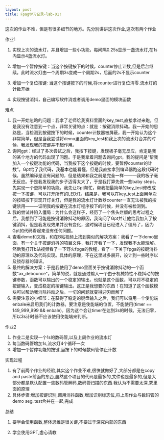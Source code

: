 ```yaml
---
layout: post
title: Fpag学习记录-lab-01!
---
```


这次的作业不难，但是有很多细节的地方。先分别讲讲这次作业,这次有两个作业

作业1

1. 实现上次的流水灯，并且增加一些小功能，每间隔0.25s显示一盏流水灯,在1s内显示4盏流水灯。

2. 增加一个暂停按键：当这个按键按下的时候，counter停止计数,但是后台继续。此时流水灯由一个周期3s变成一个周期2s，后面的2s不显示counter

4. 增加一个复位按键: 当这个按键按下的时候,将counter进行复位清零.流水灯的计数开始

5. 实现按键消抖，自己编写软件消或者调用demo里面的模块函数

难点

1. 我一开始忽略的问题：我拿了老师给我资料里面的key_test,直接拿过来跑，但是我没有注意到一个点，非常关键的点：就是：按键消除抖动。我一开始的思路是，当检测到按键按下的时候，counter计数器被屏蔽，我一开始认为这个非常简单，但是当我尝试将demo里面的key_test和我上次的流水灯合并的时候，我发现我的按键并不起作用。
2. 询问gpt：经过了多次尝试之后，我按下按键，发现板子毫无反应，肯定是我的某个地方的代码出现了问题。于是我拿着问题去询问gpt，我的提问是“帮我加入一个按键功能的代码，当我按下这个按键的时候，要暂停counter的计数”。Gpt给了我代码，我基本也能看懂，但是我直接拿到编译器跑这段代码时候，虽然编译是没有问题的，但是结果和我之前是完全一样———我的板子毫无反应。于是我发现我的步子迈得太大了，于是我打算先做一些baby steps。先实现一个更简单的功能。我先让Gpt帮忙，帮我把最简单的key_test修改成按一下按键，可以打开所有的LED灯。结果是，我可以在key_test上面用单次的按钮按下实现开灯关灯，但是我的流水灯计数器counter一直无法被我的按键禁用———证明我的按键在流水灯程序按下的时候，并没有被检测到。
3. 我的尝试并陷入僵局：为什么会这样子，经历了一个焦头烂额的思考过程之后，我想到了可能是按键消除抖动的原因，我询问了Gpt并让他给我加入了按键消抖，但是我发现效果并没有变化，这时候项目已经进入了僵局了，因为Gpt的代码看起来没有任何问题。
4. 查看demo和文档，和在B站视频上找到类似的解决方案：我看了一下demo里面，有一个关于按键消抖的项目文件，我打开看了一下，发现我不太能理解。然后我打开b站视频看了一下野火fpga的教程，看了一下关于fpga的按键消抖动的原理以及代码实现。具体的原理，不在这里过多展开，设计到一些时序以及锁存器的知识。
5. 最终的解决方案：于是我使用了demo里面关于按键消除抖动的一个函数"ax_debounce"，简单的说，就是通过输入一个由于机械特性不稳抖动的按键参数，函数可以输出的一个稳定的输出。也就是这个函数，可以将不稳定的按键输入，变成稳定的按键输出。这正是我想要的东西！在知道了这个函数模块可以帮助我消除抖动之后，一切的问题就变得迎刃而解了
6. 需要注意的小细节：在获得了稳定的键盘输入之后，我们可以将用一个使能端enbale来启用我们的计数器。要注意是使能端的位置，不能使用(timer == 149_999_999 && enbale)，因为这个会让timer在达到3s的时候，无法归零，所以3s计时器不应该使用使能端来判断。

作业2

1. 作业二是实现一个1s的数码管,以及上周作业的流水灯
2. 每当数码管增加1s,流水灯4个循环一次
3. 增加一个暂停功能的按键,当按下的时候数码管停止计数

 实现过程

1. 有了前两个作业的经验,其实这个作业不难,很快就做好了,大部分都是在copy and paste前面的东西,虽然这个项目的代码是最多的,文件也是最多的,但是大部分都是默认配置一些数码管解码,数码管扫描的东西.我认为不需要太深,究里面的原理
2. 具体步骤:增加按键识别,调用消抖函数,增加识别标志位,将上周作业与数码管的demo seg_test合并在一起,完成

总结

1. 要学会使用函数,整体思维是很关键,不要过于深究内部的东西

2. 学会使用GPT,虚心请教
